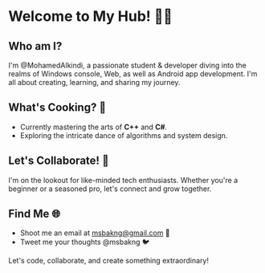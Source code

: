 # Welcome to My Hub! 👋🏼

## Who am I?
I'm @MohamedAlkindi, a passionate student & developer diving into the realms of Windows console, Web, as well as Android app development. I'm all about creating, learning, and sharing my journey.

## What's Cooking? 🍳
- Currently mastering the arts of **C++** and **C#**.
- Exploring the intricate dance of algorithms and system design.

## Let's Collaborate! 💞️
I'm on the lookout for like-minded tech enthusiasts. Whether you're a beginner or a seasoned pro, let's connect and grow together.

## Find Me 🌐
- Shoot me an email at msbakng@gmail.com 📧
- Tweet me your thoughts @msbakng 🐦

Let's code, collaborate, and create something extraordinary!
